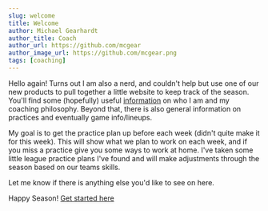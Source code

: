 ```yaml
---
slug: welcome
title: Welcome
author: Michael Gearhardt
author_title: Coach
author_url: https://github.com/mcgear
author_image_url: https://github.com/mcgear.png
tags: [coaching]
---
```


Hello again!  Turns out I am also a nerd, and couldn't help but use one of our new products to pull together a little website to keep track of the season.  You'll find some (hopefully) useful [information](/docs/intro) on who I am and my coaching philosophy.  Beyond that, there is also general information on practices and eventually game info/lineups.

My goal is to get the practice plan up before each week (didn't quite make it for this week).  This will show what we plan to work on each week, and if you miss a practice give you some ways to work at home.  I've taken some little league practice plans I've found and will make adjustments through the season based on our teams skills.

Let me know if there is anything else you'd like to see on here.

Happy Season! [Get started here](/docs/intro)